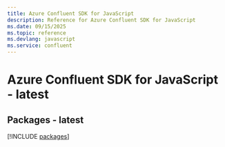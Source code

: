 ```yaml
---
title: Azure Confluent SDK for JavaScript
description: Reference for Azure Confluent SDK for JavaScript
ms.date: 09/15/2025
ms.topic: reference
ms.devlang: javascript
ms.service: confluent
---
```

# Azure Confluent SDK for JavaScript - latest
## Packages - latest
[!INCLUDE [packages](confluent-index.md)]